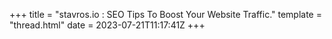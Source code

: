 +++
title = "stavros.io : SEO Tips To Boost Your Website Traffic."
template = "thread.html"
date = 2023-07-21T11:17:41Z
+++
